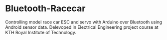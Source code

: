 # Bluetooth-Racecar
Controlling model race car ESC and servo with Arduino over Bluetooth using Android sensor data. Delevoped in Electrical Engineering project course at KTH Royal Institute of Technology.
